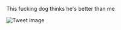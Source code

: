This fucking dog thinks he's better than me


![Tweet image](/assets/crosspoast/FXbql7LUYAI7wO_.jpg)

